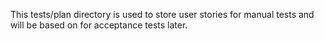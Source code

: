 This tests/plan directory is used to store user stories for manual tests and will be based on for
acceptance tests later.

